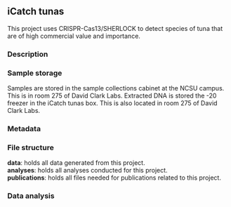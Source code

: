 ## iCatch tunas

This project uses CRISPR-Cas13/SHERLOCK to detect species of tuna that are of high commercial value and importance. 

### Description

### Sample storage

Samples are stored in the sample collections cabinet at the NCSU campus. This is in room 275 of David Clark Labs. Extracted DNA is stored the -20 freezer in the iCatch tunas box. This is also located in room 275 of David Clark Labs.

### Metadata

### File structure

**data**: holds all data generated from this project. \
**analyses**: holds all analyses conducted for this project. \
**publications**: holds all files needed for publications related to this project.

### Data analysis


